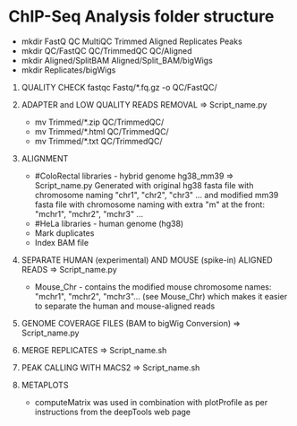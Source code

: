 # ChIP-Seq Analysis folder structure
- mkdir FastQ QC MultiQC Trimmed Aligned Replicates Peaks
- mkdir QC/FastQC QC/TrimmedQC QC/Aligned
- mkdir Aligned/SplitBAM Aligned/Split_BAM/bigWigs
- mkdir Replicates/bigWigs

1. QUALITY CHECK
     fastqc Fastq/*.fq.gz -o QC/FastQC/
   
2. ADAPTER and LOW QUALITY READS REMOVAL => Script_name.py
   - mv Trimmed/*.zip QC/TrimmedQC/
   - mv Trimmed/*.html QC/TrimmedQC/
   - mv Trimmed/*.txt QC/TrimmedQC/
   
3. ALIGNMENT
     - #ColoRectal libraries - hybrid genome hg38_mm39 => Script_name.py
        Generated with original hg38 fasta file with chromosome naming "chr1", "chr2", "chr3" ... and modified mm39 fasta file with chromosome naming with extra "m" at the front: "mchr1", 
        "mchr2", "mchr3" ...
     - #HeLa libraries - human genome (hg38)
     - Mark duplicates
     - Index BAM file
 
4. SEPARATE HUMAN (experimental) AND MOUSE (spike-in) ALIGNED READS => Script_name.py
     - Mouse_Chr - contains the modified mouse chromosome names: "mchr1", "mchr2", "mchr3"... (see Mouse_Chr) which makes it easier to separate the human and mouse-aligned reads
     
5. GENOME COVERAGE FILES (BAM to bigWig Conversion) => Script_name.py

6. MERGE REPLICATES => Script_name.sh
   
7. PEAK CALLING WITH MACS2 => Script_name.sh

8. METAPLOTS
     - computeMatrix was used in combination with plotProfile as per instructions from the deepTools web page 
